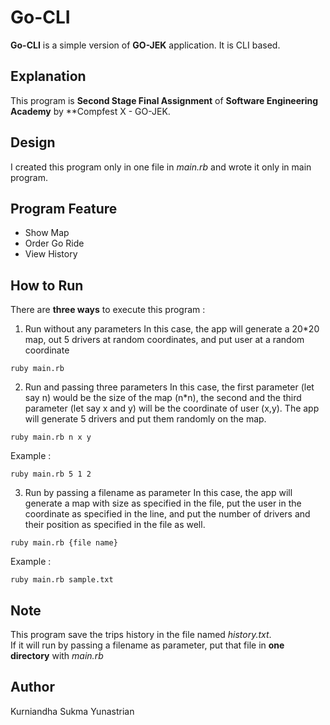# Go-CLI
**Go-CLI** is a simple version of **GO-JEK** application. It is CLI based. 

## Explanation
This program is **Second Stage Final Assignment** of **Software Engineering Academy** by **Compfest X - GO-JEK.

## Design
I created this program only in one file in *main.rb* and wrote it only in main program.

## Program Feature
- Show Map
- Order Go Ride
- View History

## How to Run
There are **three ways** to execute this program :
1. Run without any parameters
In this case, the app will generate a 20\*20 map, out 5 drivers at random coordinates, and put user at a random coordinate
```
ruby main.rb
```

2. Run and passing three parameters
In this case, the first parameter (let say n) would be the size of the map (n\*n), the second and the third parameter (let say x and y) will be the coordinate of user (x,y). The app will generate 5 drivers and put them randomly on the map.
```
ruby main.rb n x y
```
Example :
```
ruby main.rb 5 1 2
```

3. Run by passing a filename as parameter
In this case, the app will generate a map with size as specified in the file, put the user in the coordinate as specified in the line, and put the number of drivers and their position as specified in the file as well.
```
ruby main.rb {file name}
```
Example :
```
ruby main.rb sample.txt
```

## Note
This program save the trips history in the file named *history.txt*. <br>
If it will run by passing a filename as parameter, put that file in **one directory** with *main.rb*

## Author
Kurniandha Sukma Yunastrian